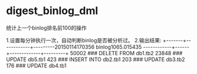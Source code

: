 # digest_binlog_dml
统计上一个binlog排名前100的操作

1.设置每分钟执行一次，自动判断binlog是否被分析过。
2.输出结果:
+-------+------------+---------20150114170356 binlog1065.015435 ------------+------+-------------+---------+
  50002 ### DELETE FROM db1.tb2
  23848 ### UPDATE db5.tb1
    423 ### INSERT INTO db2.tb1
    203 ### UPDATE db3.tb2
    176 ### UPDATE db4.tb1
